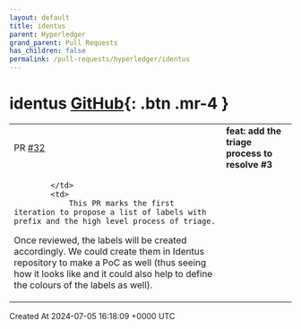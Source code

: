```yaml
---
layout: default
title: identus
parent: Hyperledger
grand_parent: Pull Requests
has_children: false
permalink: /pull-requests/hyperledger/identus
---
```


# identus <span class="fs-3 right-align">[GitHub](https://github.com/hyperledger/identus){: .btn .mr-4 }</span>


<div>
    <table>
        <tr>
            <td>
                PR <a href="https://github.com/hyperledger/identus/pull/32" class=".btn">#32</a>
            </td>
            <td>
                <b>
                    feat: add the triage process to resolve #3
                </b>
            </td>
        </tr>
        <tr>
            <td>
                
            </td>
            <td>
                This PR marks the first iteration to propose a list of labels with prefix and the high level process of triage. 

Once reviewed, the labels will be created accordingly. We could create them in Identus repository to make a PoC as well (thus seeing how it looks like and it could also help to define the colours of the labels as well).
            </td>
        </tr>
    </table>
    <div class="right-align">
        Created At 2024-07-05 16:18:09 +0000 UTC
    </div>
</div>


